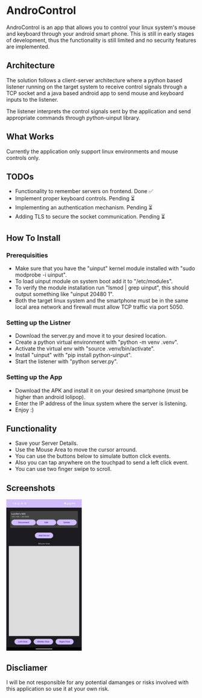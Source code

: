 # AndroControl
AndroControl is an app that allows you to control your linux system's mouse and keyboard through your android smart phone.
This is still in early stages of development, thus the functionality is still limited and no security features are implemented.

## Architecture
The solution follows a client-server architecture where a python based listener
running on the target system to receive control signals through a TCP socket
and a java based android app to send mouse and keyboard inputs to the listener.

The listener interprets the control signals sent by the application and send
appropriate commands through python-uinput library.

## What Works
Currently the application only support linux environments and mouse controls only.

## TODOs
+ Functionality to remember servers on frontend.          Done ✅
+ Implement proper keyboard controls.                     Pending ⏳
+ Implementing an authentication mechanism.               Pending ⏳
+ Adding TLS to secure the socket communication.          Pending ⏳

## How To Install
### Prerequisities
+ Make sure that you have the "uinput" kernel module installed with "sudo modprobe -i uinput".
+ To load uinput module on system boot add it to "/etc/modules".
+ To verify the module installation run "lsmod | grep uinput", this should output something like "uinput                 20480  1".
+ Both the target linux system and the smartphone must be in the same local area network and firewall must allow TCP traffic via port 5050.

### Setting up the Listner
+ Download the server.py and move it to your desired location.
+ Create a python virtual environment with "python -m venv .venv".
+ Activate the virtual env with "source .venv/bin/activate".
+ Install "uinput" with "pip install python-uinput".
+ Start the listener with "python server.py".

### Setting up the App
+ Download the APK and install it on your desired smartphone (must be higher than android lolipop).
+ Enter the IP address of the linux system where the server is listening.
+ Enjoy :)

## Functionality
+ Save your Server Details.
+ Use the Mouse Area to move the cursor arround.
+ You can use the buttons below to simulate button click events.
+ Also you can tap anywhere on the touchpad to send a left click event.
+ You can use two finger swipe to scroll.

## Screenshots
<img src="https://github.com/Arana-Jayavihan/AndroControl/blob/main/Assets/UI.png?raw=true"  width="200" height="400" >

## Discliamer
I will be not responsible for any potential damanges or risks involved with this application so use it at your own risk.
